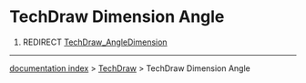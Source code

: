 # TechDraw Dimension Angle
1.  REDIRECT [TechDraw\_AngleDimension](TechDraw_AngleDimension.md)

---
[documentation index](../README.md) > [TechDraw](TechDraw_Workbench.md) > TechDraw Dimension Angle
